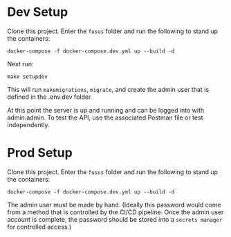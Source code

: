 # Dev Setup

Clone this project. Enter the `fusus` folder and run the following to stand up the containers:
```
docker-compose -f docker-compose.dev.yml up --build -d
```

Next run:
```
make setupdev
```
This will run `makemigrations`, `migrate`, and create the admin user that is defined in the .env.dev folder.

At this point the server is up and running and can be logged into with admin:admin. To test the API, use the associated 
Postman file or test independently.

# Prod Setup
Clone this project. Enter the `fusus` folder and run the following to stand up the containers:
```
docker-compose -f docker-compose.dev.yml up --build -d
```
The admin user must be made by hand. (Ideally this password would come from a method that is controlled by the CI/CD 
pipeline. Once the admin user account is complete, the password should be stored into a `secrets manager` for 
controlled access.)
